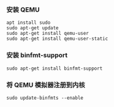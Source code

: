 ### 安装 QEMU
```
apt install sudo
sudo apt-get update
sudo apt-get install qemu-user 
sudo apt-get install qemu-user-static
```

### 安装 binfmt-support
```
sudo apt-get install binfmt-support
```

### 将 QEMU 模拟器注册到内核
```
sudo update-binfmts --enable
```
